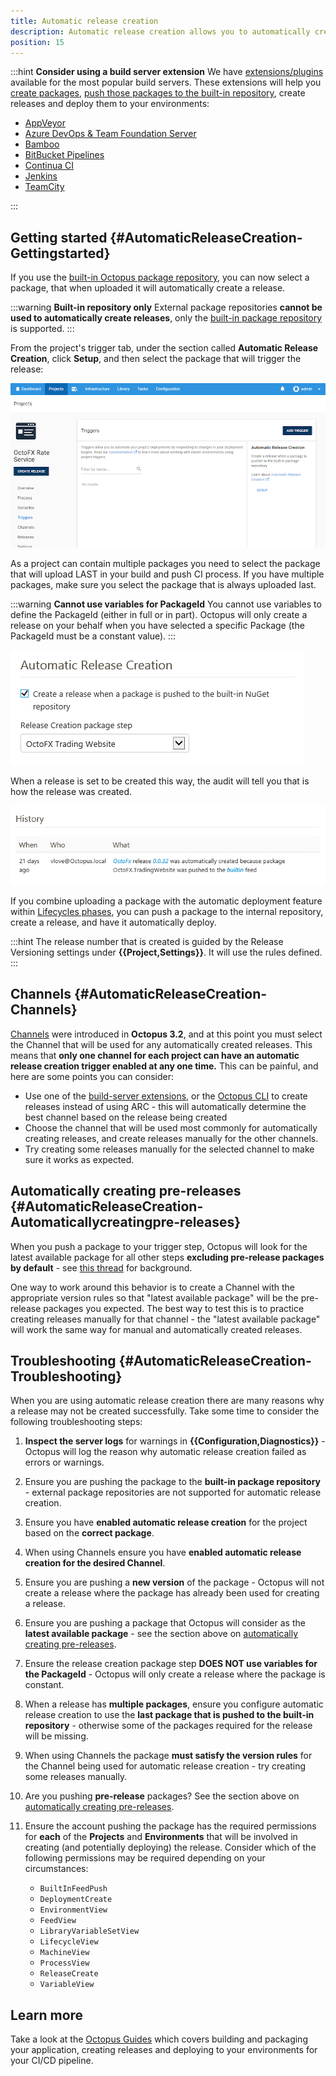 ```yaml
---
title: Automatic release creation
description: Automatic release creation allows you to automatically create a new release when a new package is pushed to the built-in package repository.
position: 15
---
```


:::hint
**Consider using a build server extension**
We have [extensions/plugins](/docs/packaging-applications/build-servers/index.md) available for the most popular build servers. These extensions will help you [create packages](/docs/packaging-applications/index.md), [push those packages to the built-in repository](/docs/packaging-applications/package-repositories/built-in-repository/index.md#pushing-packages-to-the-built-in-repository), create releases and deploy them to your environments:

 - [AppVeyor](/docs/packaging-applications/build-servers/appveyor/index.md)
 - [Azure DevOps & Team Foundation Server](/docs/packaging-applications/build-servers/tfs-azure-devops/index.md)
 - [Bamboo](/docs/packaging-applications/build-servers/bamboo.md)
 - [BitBucket Pipelines](/docs/packaging-applications/build-servers/bitbucket-pipelines/index.md)
 - [Continua CI](/docs/packaging-applications/build-servers/continua-ci.md)
 - [Jenkins](/docs/packaging-applications/build-servers/jenkins.md)
 - [TeamCity](/docs/packaging-applications/build-servers/teamcity.md)

:::

## Getting started {#AutomaticReleaseCreation-Gettingstarted}

If you use the [built-in Octopus package repository](/docs/packaging-applications/package-repositories/index.md), you can now select a package, that when uploaded it will automatically create a release.

:::warning
**Built-in repository only**
External package repositories **cannot be used to automatically create releases**, only the [built-in package repository](/docs/packaging-applications/package-repositories/index.md) is supported.
:::

From the project's trigger tab, under the section called **Automatic Release Creation**, click **Setup**, and then select the package that will trigger the release:

![Automatic release creation](images/automatic-release-creation.png "width=500")

As a project can contain multiple packages you need to select the package that will upload LAST in your build and push CI process. If you have multiple packages, make sure you select the package that is always uploaded last.

:::warning
**Cannot use variables for PackageId**
You cannot use variables to define the PackageId (either in full or in part). Octopus will only create a release on your behalf when you have selected a specific Package (the PackageId must be a constant value).
:::

![Automatic release creation last package option](images/automatic-release-creation-last-package.png "width=500")

When a release is set to be created this way, the audit will tell you that is how the release was created.

![Release history](images/history.png "width=500")

If you combine uploading a package with the automatic deployment feature within [Lifecycles phases](/docs/deployment-process/lifecycles/index.md#Lifecycles-LifecyclePhases), you can push a package to the internal repository, create a release, and have it automatically deploy.

:::hint
The release number that is created is guided by the Release Versioning settings under **{{Project,Settings}}**. It will use the rules defined.
:::

## Channels {#AutomaticReleaseCreation-Channels}

[Channels](/docs/deployment-process/channels/index.md) were introduced in **Octopus 3.2**, and at this point you must select the Channel that will be used for any automatically created releases. This means that **only one channel for each project can have an automatic release creation trigger enabled at any one time.** This can be painful, and here are some points you can consider:

- Use one of the [build-server extensions](/docs/octopus-rest-api/index.md), or the [Octopus CLI](/docs/octopus-rest-api/octopus-cli/create-release.md) to create releases instead of using ARC - this will automatically determine the best channel based on the release being created
- Choose the channel that will be used most commonly for automatically creating releases, and create releases manually for the other channels.
- Try creating some releases manually for the selected channel to make sure it works as expected.

## Automatically creating pre-releases {#AutomaticReleaseCreation-Automaticallycreatingpre-releases}

When you push a package to your trigger step, Octopus will look for the latest available package for all other steps **excluding pre-release packages by default** - see [this thread](http://help.octopus.com/discussions/problems/35401) for background.

One way to work around this behavior is to create a Channel with the appropriate version rules so that "latest available package" will be the pre-release packages you expected. The best way to test this is to practice creating releases manually for that channel - the "latest available package" will work the same way for manual and automatically created releases.

## Troubleshooting {#AutomaticReleaseCreation-Troubleshooting}

When you are using automatic release creation there are many reasons why a release may not be created successfully. Take some time to consider the following troubleshooting steps:

1. **Inspect the server logs** for warnings in **{{Configuration,Diagnostics}}** - Octopus will log the reason why automatic release creation failed as errors or warnings.

2. Ensure you are pushing the package to the **built-in package repository** - external package repositories are not supported for automatic release creation.

3. Ensure you have **enabled automatic release creation** for the project based on the **correct package**.

4. When using Channels ensure you have **enabled automatic release creation for the desired Channel**.

5. Ensure you are pushing a **new version** of the package - Octopus will not create a release where the package has already been used for creating a release.

6. Ensure you are pushing a package that Octopus will consider as the **latest available package** - see the section above on [automatically creating pre-releases](#AutomaticReleaseCreation-Automaticallycreatingpre-releases).

7. Ensure the release creation package step **DOES NOT use variables for the PackageId** - Octopus will only create a release where the package is constant.

8. When a release has **multiple packages**, ensure you configure automatic release creation to use the **last package that is pushed to the built-in repository** - otherwise some of the packages required for the release will be missing.

9. When using Channels the package **must satisfy the version rules** for the Channel being used for automatic release creation - try creating some releases manually.

10. Are you pushing **pre-release** packages? See the section above on [automatically creating pre-releases](#AutomaticReleaseCreation-Automaticallycreatingpre-releases).

11. Ensure the account pushing the package has the required permissions for **each** of the **Projects** and **Environments** that will be involved in creating (and potentially deploying) the release. Consider which of the following permissions may be required depending on your circumstances:  

    - `BuiltInFeedPush`  
    - `DeploymentCreate`  
    - `EnvironmentView`  
    - `FeedView`  
    - `LibraryVariableSetView`  
    - `LifecycleView`  
    - `MachineView`  
    - `ProcessView`  
    - `ReleaseCreate`  
    - `VariableView`

## Learn more

Take a look at the [Octopus Guides](https://octopus.com/docs/guides) which covers building and packaging your application, creating releases and deploying to your environments for your CI/CD pipeline.
